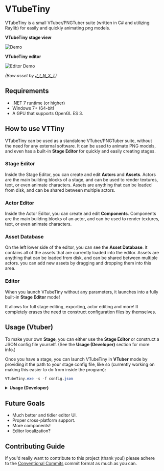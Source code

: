 # VTubeTiny

VTubeTiny is a small VTuber/PNGTuber suite (written in C# and utilizing Raylib) for easily and quickly animating png models.

**VTubeTiny stage view**

![Demo](/Meta/vttiny.gif)

**VTubeTiny editor**

![Editor Demo](/Meta/editor.gif)

_(Bow asset by [J_I_N_X_T](https://twitter.com/J_I_N_X_T))_

## Requirements

- .NET 7 runtime (or higher)
- Windows 7+ (64-bit)
- A GPU that supports OpenGL ES 3.

## How to use VTTiny

VTubeTiny can be used as a standalone VTuber/PNGTuber suite, without the need for any external software. It can be used to animate PNG models, and even has a built-in **Stage Editor** for quickly and easily creating stages.

### Stage Editor

Inside the Stage Editor, you can create and edit **Actors** and **Assets**. Actors are the main building blocks of a stage, and can be used to render textures, text, or even animate characters. Assets are anything that can be loaded from disk, and can be shared between multiple actors.

### Actor Editor

Inside the Actor Editor, you can create and edit **Components**. Components are the main building blocks of an actor, and can be used to render textures, text, or even animate characters.

### Asset Database

On the left lower side of the editor, you can see the **Asset Database**. It contains all of the assets that are currently loaded into the editor. Assets are anything that can be loaded from disk, and can be shared between multiple actors. you can add new assets by dragging and dropping them into this area.

### Editor

When you launch VTubeTiny without any parameters, it launches into a fully built-in **Stage Editor** mode!

It allows for full stage editing, exporting, actor editing and more! It completely erases the need to construct configuration files by themselves.

## Usage (Vtuber)

<!-- Gonna work on a better guide for on the how to use for not so tech literate vtubers with pictures, videos and gifs -->

To make your own **Stage**, you can either use the **Stage Editor** or construct a JSON config file yourself. (See the **Usage (Developer)** section for more info.)

Once you have a stage, you can launch VTubeTiny in **VTuber** mode by providing it the path to your stage config file, like so (currently working on making this easier to do from inside the program):

<!-- Gonna make this smoother, so vtubers don't have to use command line utilities to start Stage Editor or Stage mode -->

```ps1
VTubeTiny.exe -s -f config.json
```

<details><Summary> <b> Usage (Developer)</b> </summary>

All of the VTubeTiny data is described in a JSON config file, from which VTubeTiny generates the **Stage**. Every **Stage** is split into **Actors**, which can have **Components** attached to them. Components serve multiple purposes, from rendering textures or text, to animating characters based on the microphone levels.

Every stage also has an **Asset Database** attached to it, that stores all of the **Assets** it uses. Assets are anything loaded from disk that can be then used by Components. (For now, the only Asset type that's properly supported are textures, but more will be added as more components are added in.)

Assets help reduce the amount of loaded data, as common assets can be shared between many components.

This is how a sample VTubeTiny configuration file looks like:

```json
{
  "Dimensions": {
    "X": 800,
    "Y": 480
  },
  "ClearColor": {
    "R": 0,
    "G": 255,
    "B": 0,
    "A": 255
  },

  "Actors": [
    {
      "Name": "Text",
      "Position": {
        "X": 0,
        "Y": 0
      },

      "Components": [
        {
          "Type": "TextRendererComponent",
          "Parameters": {
            "Text": "Hello from VTubeTiny!"
          }
        }
      ]
    }
  ]
}
```

After having generated a config file, you can launch VTubeTiny's **Stage Viewer** mode by providing it the path to your config file, like so:

```
VTubeTiny.exe -s -f config.json
```

The **-s** parameters instructs VTubeTiny to launch into the slimmed-down **Stage Viewer**, which only processes the stage and skips the overhead of the Editor.

## Extensibility

VTubeTiny can be extended with custom components. All that's neccessary is deriving from the _Component_ class, and implementing any of the component functions. (implementing InheritParametersFromConfig is required for loading from the config file.)

A sample component can look something like this:

```cs
using Raylib_cs;

namespace VTTiny.Components
{
    public class RectangleRendererComponent : RendererComponent
    {
    	// This is called every frame, after the Update() call.
        public override void Render()
        {
            // Parent is the owning actor.
            // Every actor also has a transform component auto attached to them.
            Raylib.DrawRectangle(Parent.Transform.Position.X, Parent.Transform.Position.Y, 10, 10, Color.RED);
        }
    }
}
```

Attaching this component to an actor will draw a red 10x10 square at the position of the actor. All of the currently existing components can be viewed in the _Components_ subdirectory.

Components can also be extended with the ability to be modified at runtime inside of the VTubeTiny editor. To implement that, a component must override the **RenderEditorGUI** function.

For example, if we'd want the rectangle's dimensions to be editable, one could change the definition to look more like:

```cs
using Raylib_cs;
using VTTiny.Editor;

namespace VTTiny.Components
{
    public class RectangleRendererComponent : RendererComponent
    {
        public Vector2Int Dimensions { get; set; }

    	// This is called every frame, after the Update() call.
        public override void Render()
        {
            // Parent is the owning actor.
            // Every actor also has a transform component auto attached to them.
            Raylib.DrawRectangle(Parent.Transform.Position.X, Parent.Transform.Position.Y, Dimensions.X, Dimensions.Y, Color.RED);
        }

        internal override void RenderEditorGUI()
        {
            Dimensions = EditorGUI.DragVector2("Dimensions", Dimensions);
        }
    }
}
```

</details>

## Future Goals

- Much better and tidier editor UI.
- Proper cross-platform support.
- More components!
- Editor localization?

## Contributing Guide

If you'd really want to contribute to this project (thank you!) please adhere to the [Conventional Commits](https://www.conventionalcommits.org/en/v1.0.0/) commit format as much as you can.
